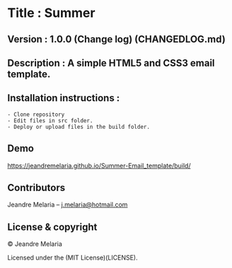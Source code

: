# Title : Summer 

## Version : 1.0.0 (Change log) (CHANGEDLOG.md)

## Description : A simple HTML5 and CSS3 email template.

## Installation instructions : 
	- Clone repository
	- Edit files in src folder.
	- Deploy or upload files in the build folder.

## Demo 
https://jeandremelaria.github.io/Summer-Email_template/build/

## Contributors
Jeandre Melaria – j.melaria@hotmail.com

## License & copyright

&copy; Jeandre Melaria 

Licensed under the (MIT License)(LICENSE).